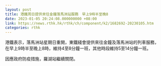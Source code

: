 ```yaml
---
layout: post
title: 港鐵周日提供來往金鐘落馬洲站服務　早上9時半至晚8
date: 2023-01-05 20:24:08.000000000 +08:00
link: https://news.rthk.hk/rthk/ch/component/k2/1682692-20230105.htm
categories: rthk
---
```


港鐵表示，落馬洲站星期日重開，東鐵綫會提供來往金鐘及落馬洲站的列車服務，在早上9時半至晚上8時，維持4至8分鐘一班，其他時段維持5至14分鐘一班。

因應政府防疫措施，羅湖站繼續關閉。
